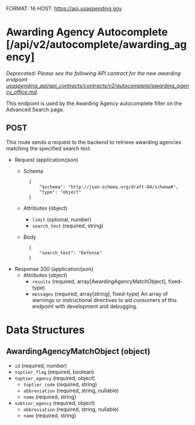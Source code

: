 FORMAT: 1A
HOST: https://api.usaspending.gov

# Awarding Agency Autocomplete [/api/v2/autocomplete/awarding_agency]

*Deprecated: Please see the following API contract for the new awarding endpoint [usaspending_api/api_contracts/contracts/v2/autocomplete/awarding_agency_office.md](./awarding_agency_office.md).*


This endpoint is used by the Awarding Agency autocomplete filter on the Advanced Search page.

## POST

This route sends a request to the backend to retrieve awarding agencies matching the specified search text.

+ Request (application/json)
    + Schema

            {
                "$schema": "http://json-schema.org/draft-04/schema#",
                "type": "object"
            }

    + Attributes (object)
        + `limit` (optional, number)
        + `search_text` (required, string)
    + Body

            {
                "search_text": "Defense"
            }

+ Response 200 (application/json)
    + Attributes (object)
        + `results` (required, array[AwardingAgencyMatchObject], fixed-type)
        + `messages` (required, array[string], fixed-type)
        An array of warnings or instructional directives to aid consumers of this endpoint with development and debugging.

# Data Structures

## AwardingAgencyMatchObject (object)
+ `id` (required, number)
+ `toptier_flag` (required, boolean)
+ `toptier_agency` (required, object)
    + `toptier_code` (required, string)
    + `abbreviation` (required, string, nullable)
    + `name` (required, string)
+ `subtier_agency` (required, object)
    + `abbreviation` (required, string, nullable)
    + `name` (required, string)
